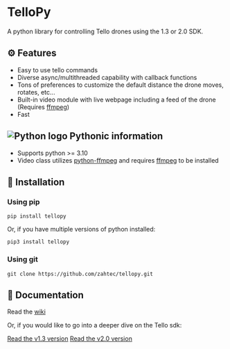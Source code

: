 # TelloPy
A python library for controlling Tello drones using the 1.3 or 2.0 SDK.

## ⚙️ Features
- Easy to use tello commands
- Diverse async/multithreaded capability with callback functions
- Tons of preferences to customize the default distance the drone moves, rotates, etc...
- Built-in video module with live webpage including a feed of the drone (Requires [ffmpeg](https://ffmpeg.org))
- Fast

## ![Python logo](https://camo.githubusercontent.com/aa96ee3a3352c9c3c2161d3e95698d0885a277ab85d617fe77912627d37a3959/68747470733a2f2f6564656e742e6769746875622e696f2f537570657254696e7949636f6e732f696d616765732f7376672f707974686f6e2e737667) Pythonic information
- Supports python >= 3.10
- Video class utilizes [python-ffmpeg](https://github.com/kkroening/ffmpeg-python) and requires [ffmpeg](https://ffmpeg.org) to be installed

## 🚀 Installation

### Using pip

```
pip install tellopy
```

Or, if you have multiple versions of python installed:

```
pip3 install tellopy
```

### Using git

```
git clone https://github.com/zahtec/tellopy.git
```

## 📔 Documentation

Read the [wiki](https://github.com/zahtec/tellopy/wiki)

Or, if you would like to go into a deeper dive on the Tello sdk:

[Read the v1.3 version](https://terra-1-g.djicdn.com/2d4dce68897a46b19fc717f3576b7c6a/Tello%20%E7%BC%96%E7%A8%8B%E7%9B%B8%E5%85%B3/For%20Tello/Tello%20SDK%20Documentation%20EN_1.3_1122.pdf)
[Read the v2.0 version](https://dl-cdn.ryzerobotics.com/downloads/Tello/Tello%20SDK%202.0%20User%20Guide.pdf)
